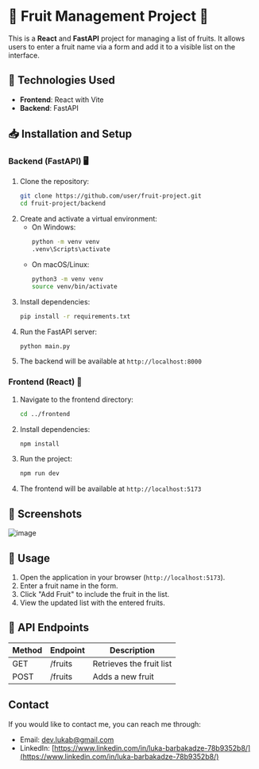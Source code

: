 # 🍏 Fruit Management Project 🍎

This is a **React** and **FastAPI** project for managing a list of fruits. It allows users to enter a fruit name via a form and add it to a visible list on the interface.

## 🚀 Technologies Used

- **Frontend**: React with Vite
- **Backend**: FastAPI

## 📥 Installation and Setup

### Backend (FastAPI) 🖥️
1. Clone the repository:
   ```sh
   git clone https://github.com/user/fruit-project.git
   cd fruit-project/backend
   ```
2. Create and activate a virtual environment:
   - On Windows:
     ```sh
     python -m venv venv
     .venv\Scripts\activate
     ```
   - On macOS/Linux:
     ```sh
     python3 -m venv venv
     source venv/bin/activate
     ```
3. Install dependencies:
   ```sh
   pip install -r requirements.txt
   ```
4. Run the FastAPI server:
   ```sh
   python main.py
   ```
5. The backend will be available at `http://localhost:8000`

### Frontend (React) 🎨
1. Navigate to the frontend directory:
   ```sh
   cd ../frontend
   ```
2. Install dependencies:
   ```sh
   npm install
   ```
3. Run the project:
   ```sh
   npm run dev
   ```
4. The frontend will be available at `http://localhost:5173`

## 📸 Screenshots

![image](https://github.com/user-attachments/assets/db08fcf5-710e-412e-872d-0419dea78238)

## 📌 Usage
1. Open the application in your browser (`http://localhost:5173`).
2. Enter a fruit name in the form.
3. Click "Add Fruit" to include the fruit in the list.
4. View the updated list with the entered fruits.

## 📡 API Endpoints

| Method | Endpoint  | Description               |
|--------|----------|---------------------------|
| GET    | /fruits  | Retrieves the fruit list  |
| POST   | /fruits  | Adds a new fruit          |

## Contact
If you would like to contact me, you can reach me through:
- Email: [dev.lukab@gmail.com](mailto:dev.lukab@gmail.com)
- LinkedIn: [https://www.linkedin.com/in/luka-barbakadze-78b9352b8/](https://www.linkedin.com/in/luka-barbakadze-78b9352b8/)

